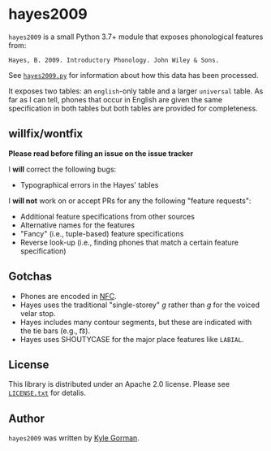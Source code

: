 hayes2009
=========

`hayes2009` is a small Python 3.7+ module that exposes phonological features
from:

    Hayes, B. 2009. Introductory Phonology. John Wiley & Sons.

See [`hayes2009.py`](hayes2009.py) for information about how this data has been
processed.

It exposes two tables: an `english`-only table and a larger `universal` table.
As far as I can tell, phones that occur in English are given the same
specification in both tables but both tables are provided for completeness.

willfix/wontfix
---------------

**Please read before filing an issue on the issue tracker**

I **will** correct the following bugs:

-   Typographical errors in the Hayes' tables

I **will not** work on or accept PRs for any the following "feature requests":

-   Additional feature specifications from other sources
-   Alternative names for the features
-   "Fancy" (i.e., tuple-based) feature specifications
-   Reverse look-up (i.e., finding phones that match a certain feature
    specification)

Gotchas
-------

-   Phones are encoded in
    [NFC](https://en.wikipedia.org/wiki/Unicode_equivalence#Normal_forms).
-   Hayes uses the traditional "single-storey" *ɡ* rather than *g* for the
    voiced velar stop.
-   Hayes includes many contour segments, but these are indicated with the tie
    bars (e.g., *t͡s*).
-   Hayes uses SHOUTYCASE for the major place features like `LABIAL`.

License
-------

This library is distributed under an Apache 2.0 license. Please see
[`LICENSE.txt`](LICENSE.txt) for detalis.

Author
------

`hayes2009` was written by [Kyle Gorman](kylebgorman@gmail.com).
